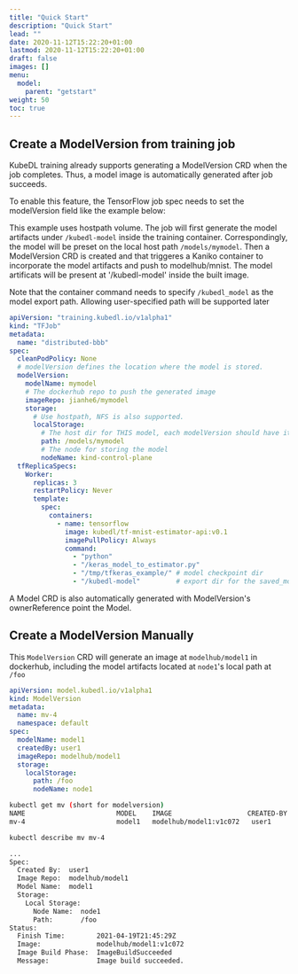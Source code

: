 ```yaml
---
title: "Quick Start"
description: "Quick Start"
lead: ""
date: 2020-11-12T15:22:20+01:00
lastmod: 2020-11-12T15:22:20+01:00
draft: false
images: []
menu:
  model:
    parent: "getstart"
weight: 50
toc: true
---
```


## Create a ModelVersion from training job

KubeDL training already supports generating a ModelVersion CRD when the job completes. Thus, a model image is
automatically generated after job succeeds.

To enable this feature, the TensorFlow job spec needs to set the modelVersion field like the example below:

This example uses hostpath volume. The job will first generate the model artifacts under `/kubedl-model` inside the training
container. Correspondingly, the model will be preset on the local host path `/models/mymodel`.
Then a ModelVersion CRD is created and that triggeres a Kaniko container to incorporate the model artifacts and push to modelhub/mnist.
The model artificats will be present at '/kubedl-model' inside the built image.

Note that the container command needs to specify `/kubedl_model` as the model export path. Allowing user-specified path will be supported later

```yaml
apiVersion: "training.kubedl.io/v1alpha1"
kind: "TFJob"
metadata:
  name: "distributed-bbb"
spec:
  cleanPodPolicy: None
  # modelVersion defines the location where the model is stored.
  modelVersion:
    modelName: mymodel
    # The dockerhub repo to push the generated image
    imageRepo: jianhe6/mymodel
    storage:
      # Use hostpath, NFS is also supported.
      localStorage:
        # The host dir for THIS model, each modelVersion should have its own unique parent folder, in this case, 'mymodel'
        path: /models/mymodel
        # The node for storing the model
        nodeName: kind-control-plane
  tfReplicaSpecs:
    Worker:
      replicas: 3
      restartPolicy: Never
      template:
        spec:
          containers:
            - name: tensorflow
              image: kubedl/tf-mnist-estimator-api:v0.1
              imagePullPolicy: Always
              command:
                - "python"
                - "/keras_model_to_estimator.py"
                - "/tmp/tfkeras_example/" # model checkpoint dir
                - "/kubedl-model"         # export dir for the saved_model format
```

A Model CRD is also automatically generated with ModelVersion's ownerReference point the Model.

## Create a ModelVersion Manually

This `ModelVersion` CRD will generate an image at `modelhub/model1` in dockerhub, including the model artifacts located at `node1`'s local path at `/foo`

```YAML
apiVersion: model.kubedl.io/v1alpha1
kind: ModelVersion
metadata:
  name: mv-4
  namespace: default
spec:
  modelName: model1
  createdBy: user1
  imageRepo: modelhub/model1
  storage:
    localStorage:
      path: /foo
      nodeName: node1
```

```bash
kubectl get mv (short for modelversion)
NAME                       MODEL    IMAGE                   CREATED-BY   FINISH-TIME
mv-4                       model1   modelhub/model1:v1c072   user1        2021-04-19T21:45:29Z
```

```bash
kubectl describe mv mv-4

...
Spec:
  Created By:  user1
  Image Repo:  modelhub/model1
  Model Name:  model1
  Storage:
    Local Storage:
      Node Name:  node1
      Path:       /foo
Status:
  Finish Time:        2021-04-19T21:45:29Z
  Image:              modelhub/model1:v1c072
  Image Build Phase:  ImageBuildSucceeded
  Message:            Image build succeeded.
```
